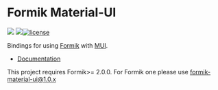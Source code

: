 # Formik Material-UI

![](https://github.com/mercantile/formik-material-ui/workflows/Build%20formik-material-ui/badge.svg)
![](https://github.com/mercantile/formik-material-ui/workflows/Build%20formik-material-ui-lab/badge.svg)[![license](https://badgen.now.sh/badge/license/MIT)](./LICENSE)

Bindings for using [Formik](https://github.com/jaredpalmer/formik) with [MUI](https://mui.com/).

- [Documentation](https://github.com/mercantile/formik-material-ui/blob/next/docs/docs/api/material-ui-lab.md)

This project requires Formik>= 2.0.0. For Formik one please use formik-material-ui@1.0.x
